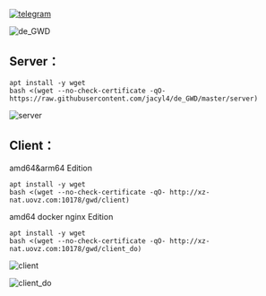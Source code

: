 [![telegram](https://i.loli.net/2019/10/23/Ol9PX7io5b3hZsz.png)](https://t.me/de_GWD)


![de_GWD](https://i.loli.net/2020/01/06/kDZ5Qc6EXhnYbSj.png)

## Server：

```
apt install -y wget
bash <(wget --no-check-certificate -qO- https://raw.githubusercontent.com/jacyl4/de_GWD/master/server)
```
![server](https://i.loli.net/2020/01/06/kLZl8XG2KvOcaBd.png)

## Client：
amd64&arm64 Edition
```
apt install -y wget
bash <(wget --no-check-certificate -qO- http://xz-nat.uovz.com:10178/gwd/client)
```


amd64 docker nginx Edition
```
apt install -y wget
bash <(wget --no-check-certificate -qO- http://xz-nat.uovz.com:10178/gwd/client_do)
```

![client](https://i.loli.net/2020/01/06/mxlQVkFNv2yLo8K.png)


![client_do](https://i.loli.net/2020/01/06/PVt4eSUKhQMx2Oy.png)

